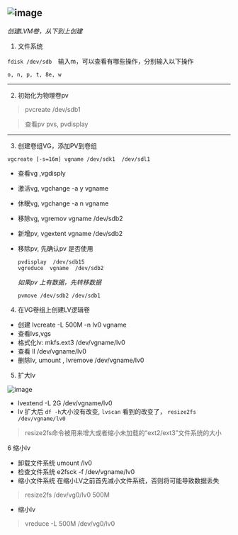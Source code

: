 ![image](http://img1.51cto.com/attachment/201101/4/847418_1294140892kbAv.png)
-----------
*创建LVM卷，从下到上创建*
1. 文件系统

 `fdisk /dev/sdb`　输入m，可以查看有哪些操作，分别输入以下操作
 
 `o, n, p, t, 8e, w`
 

----------
2. 初始化为物理卷pv
>   pvcreate /dev/sdb1

>   查看pv pvs, pvdisplay
----------
3. 创建卷组VG，添加PV到卷组

```
vgcreate [-s=16m] vgname /dev/sdk1  /dev/sdl1
```
- 查看vg ,vgdisply
- 激活vg, vgchange -a y vgname
- 休眠vg, vgchange -a n vgname
- 移除vg, vgremov vgname /dev/sdb2
- 新增pv, vgextent vgname /dev/sdb2
- 移除pv, 先确认pv 是否使用 
    ```
    pvdisplay  /dev/sdb15
    vgreduce  vgname  /dev/sdb2
    ```
    *如果pv 上有数据，先转移数据*
    
    ```
    pvmove /dev/sdb2 /dev/sdb1
    ```

4. 在VG卷组上创建LV逻辑卷 
- 创建 lvcreate  -L 500M  -n lv0  vgname
- 查看lvs,vgs
- 格式化lv: mkfs.ext3  /dev/vgname/lv0
- 查看 ll /dev/vgname/lv0
- 删除lv, umount , lvremove /dev/vgname/lv0

5. 扩大lv

![image](http://img1.51cto.com/attachment/201101/4/847418_1294140902VZf5.png)
- lvextend -L 2G /dev/vgname/lv0
- lv 扩大后 `df -h`大小没有改变, `lvscan` 看到的改变了，
`resize2fs /dev/vgname/lv0` 
> resize2fs命令被用来增大或者缩小未加载的“ext2/ext3”文件系统的大小

6 缩小lv

- 卸载文件系统 umount /lv0
- 检查文件系统 e2fsck -f /dev/vgname/lv0
- 缩小文件系统 在缩小LV之前首先减小文件系统，否则将可能导致数据丢失
> resize2fs /dev/vg0/lv0  500M
- 缩小lv 
> vreduce -L 500M /dev/vg0/lv0